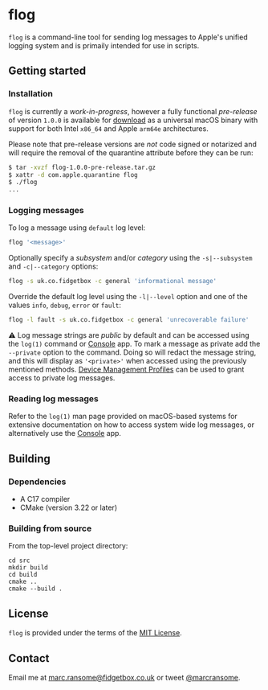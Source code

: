 # flog

`flog` is a command-line tool for sending log messages to Apple's unified logging system and is primaily intended for use in scripts.


## Getting started

### Installation

`flog` is currently a _work-in-progress_, however a fully functional _pre-release_ of version `1.0.0` is available for [download](https://github.com/marcransome/flog/releases/tag/1.0.0-pre-release) as a universal macOS binary with support for both Intel `x86_64` and Apple `arm64e` architectures.

Please note that pre-release versions are _not_ code signed or notarized and will require the removal of the quarantine attribute before they can be run:

```bash
$ tar -xvzf flog-1.0.0-pre-release.tar.gz
$ xattr -d com.apple.quarantine flog
$ ./flog
...
```

### Logging messages

To log a message using `default` log level:

```bash
flog '<message>'
```

Optionally specify a _subsystem_ and/or _category_ using the `-s|--subsystem` and `-c|--category` options:

```bash
flog -s uk.co.fidgetbox -c general 'informational message'
```

Override the default log level using the `-l|--level` option and one of the values `info`, `debug`, `error` or `fault`:

```bash
flog -l fault -s uk.co.fidgetbox -c general 'unrecoverable failure'
```

:warning: Log message strings are _public_ by default and can be accessed using the `log(1)` command or [Console](https://support.apple.com/en-gb/guide/console/welcome/mac) app. To mark a message as private add the `--private` option to the command. Doing so will redact the message string, and this will display as `'<private>'` when accessed using the previously mentioned methods. [Device Management Profiles](https://developer.apple.com/documentation/devicemanagement/systemlogging) can be used to grant access to private log messages.

### Reading log messages

Refer to the `log(1)` man page provided on macOS-based systems for extensive documentation on how to access system wide log messages, or alternatively use the [Console](https://support.apple.com/en-gb/guide/console/welcome/mac) app.

## Building

### Dependencies

* A C17 compiler
* CMake (version 3.22 or later)

### Building from source

From the top-level project directory:

```shell
cd src
mkdir build
cd build
cmake ..
cmake --build .
```

## License

`flog` is provided under the terms of the [MIT License](https://opensource.org/licenses/mit-license.php).

## Contact

Email me at [marc.ransome@fidgetbox.co.uk](mailto:marc.ransome@fidgetbox.co.uk) or tweet [@marcransome](http://www.twitter.com/marcransome).
